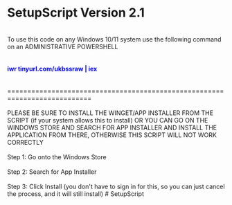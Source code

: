 # SetupScript Version 2.1
<br>
To use this code on any Windows 10/11 system use the following command on an ADMINISTRATIVE POWERSHELL
<br>
<br>
<br>
<div style="color: blue;"><strong>
iwr tinyurl.com/ukbssraw | iex
</strong></div>
<!-- iex ((New-Object System.Net.WebClient).DownloadString('https://raw.githubusercontent.com/agukbiz2988/SetupScript/main/SetupScriptV2.ps1')) -->
<!-- <div style="color: blue;"><strong>iex ((New-Object System.Net.WebClient).DownloadString('https://tinyurl.com/S3tupScript'))</strong></div> -->
<br>
<br>
===========================================================================
<br>
<br>
PLEASE BE SURE TO INSTALL THE WINGET/APP INSTALLER FROM THE SCRIPT (if your system allows this to install) OR YOU CAN GO ON THE WINDOWS STORE AND SEARCH FOR APP INSTALLER
AND INSTALL THE APPLICATION FROM THERE, OTHERWISE THIS SCRIPT WILL NOT WORK CORRECTLY
<br>
<br>
Step 1: Go onto the Windows Store
<br>
<br>
Step 2: Search for App Installer
<br>
<br>
Step 3: Click Install (you don't have to sign in for this, so you can just cancel the process, and it will still install)
#   S e t u p S c r i p t 
<br>
<br>

